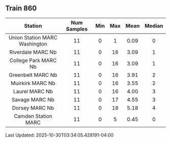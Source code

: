 ## Train 860

| Station | Num Samples | Min | Max | Mean | Median |
| :-----: | :---------: | :-: | :-: | :--: | :----: |
| Union Station MARC Washington | 11 | 0 | 1 | 0.09 | 0 |
| Riverdale MARC Nb | 11 | 0 | 16 | 3.09 | 1 |
| College Park MARC Nb | 11 | 0 | 16 | 3.09 | 1 |
| Greenbelt MARC Nb | 11 | 0 | 16 | 3.91 | 2 |
| Muirkirk MARC Nb | 11 | 0 | 16 | 3.55 | 2 |
| Laurel MARC Nb | 11 | 0 | 16 | 4.00 | 3 |
| Savage MARC Nb | 11 | 0 | 17 | 4.55 | 3 |
| Dorsey MARC Nb | 11 | 0 | 18 | 5.18 | 4 |
| Camden Station MARC | 11 | 0 | 5 | 0.45 | 0 |


Last Updated: 2025-10-30T03:34:05.428191-04:00